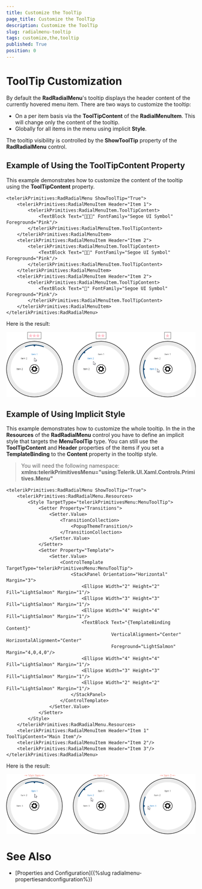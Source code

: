 ```yaml
---
title: Customize the ToolTip
page_title: Customize the ToolTip
description: Customize the ToolTip
slug: radialmenu-tooltip
tags: customize,the,tooltip
published: True
position: 0
---
```


# ToolTip Customization

By default the **RadRadialMenu**'s tooltip displays the header content of the currently hovered menu item. There are two ways to customize the tooltip:

* On a per item basis via the **ToolTipContent** of the **RadialMenuItem**. This will change only the content of the tooltip.
* Globally for all items in the menu using implicit **Style**.

The tooltip visibility is controlled by the **ShowToolTip** property of the **RadRadialMenu** control.

## Example of Using the ToolTipContent Property

This example demonstrates how to customize the content of the tooltip using the **ToolTipContent** property.

	<telerikPrimitives:RadRadialMenu ShowToolTip="True">
	    <telerikPrimitives:RadialMenuItem Header="Item 1">
	        <telerikPrimitives:RadialMenuItem.ToolTipContent>
	            <TextBlock Text="" FontFamily="Segoe UI Symbol" Foreground="Pink"/>
	        </telerikPrimitives:RadialMenuItem.ToolTipContent>
	    </telerikPrimitives:RadialMenuItem>
	    <telerikPrimitives:RadialMenuItem Header="Item 2">
	        <telerikPrimitives:RadialMenuItem.ToolTipContent>
	            <TextBlock Text="" FontFamily="Segoe UI Symbol" Foreground="Pink"/>
	        </telerikPrimitives:RadialMenuItem.ToolTipContent>
	    </telerikPrimitives:RadialMenuItem>
	    <telerikPrimitives:RadialMenuItem Header="Item 2">
	        <telerikPrimitives:RadialMenuItem.ToolTipContent>
	            <TextBlock Text="" FontFamily="Segoe UI Symbol" Foreground="Pink"/>
	        </telerikPrimitives:RadialMenuItem.ToolTipContent>
	    </telerikPrimitives:RadialMenuItem>
	</telerikPrimitives:RadRadialMenu>

Here is the result:

![Radial Menu-Tool Tip Content](images/RadialMenu-ToolTipContent.png)

## Example of Using Implicit Style

This example demonstrates how to customize the whole tooltip. In the in the **Resources** of the **RadRadialMenu** control you have to define an implicit style that targets the **MenuToolTip** type. You can still use the **ToolTipContent** and **Header** properties of the items if you set a **TemplateBinding** to the **Content** property in the tooltip style.

>You will need the following namespace: **xmlns:telerikPrimitivesMenu="using:Telerik.UI.Xaml.Controls.Primitives.Menu"**

	<telerikPrimitives:RadRadialMenu ShowToolTip="True">
	    <telerikPrimitives:RadRadialMenu.Resources>
	        <Style TargetType="telerikPrimitivesMenu:MenuToolTip">
	            <Setter Property="Transitions">
	                <Setter.Value>
	                    <TransitionCollection>
	                        <PopupThemeTransition/>
	                    </TransitionCollection>
	                </Setter.Value>
	            </Setter>
	            <Setter Property="Template">
	                <Setter.Value>
	                    <ControlTemplate TargetType="telerikPrimitivesMenu:MenuToolTip">
	                        <StackPanel Orientation="Horizontal" Margin="3">
	                            <Ellipse Width="2" Height="2" Fill="LightSalmon" Margin="1"/>
	                            <Ellipse Width="3" Height="3" Fill="LightSalmon" Margin="1"/>
	                            <Ellipse Width="4" Height="4" Fill="LightSalmon" Margin="1"/>
	                            <TextBlock Text="{TemplateBinding Content}" 
	                                       VerticalAlignment="Center" HorizontalAlignment="Center" 
	                                       Foreground="LightSalmon" Margin="4,0,4,0"/>
	                            <Ellipse Width="4" Height="4" Fill="LightSalmon" Margin="1"/>
	                            <Ellipse Width="3" Height="3" Fill="LightSalmon" Margin="1"/>
	                            <Ellipse Width="2" Height="2" Fill="LightSalmon" Margin="1"/>
	                        </StackPanel>
	                    </ControlTemplate>
	                </Setter.Value>
	            </Setter>
	        </Style>
	    </telerikPrimitives:RadRadialMenu.Resources>
	    <telerikPrimitives:RadialMenuItem Header="Item 1" ToolTipContent="Main Item"/>
	    <telerikPrimitives:RadialMenuItem Header="Item 2"/>
	    <telerikPrimitives:RadialMenuItem Header="Item 3"/>
	</telerikPrimitives:RadRadialMenu>

Here is the result:

![Radial Menu-Tool Tip Style](images/RadialMenu-ToolTipStyle.png)

# See Also

 * [Properties and Configuration]({%slug radialmenu-propertiesandconfiguration%})
